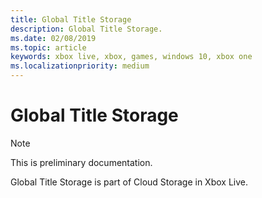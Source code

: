 ```yaml
---
title: Global Title Storage
description: Global Title Storage.
ms.date: 02/08/2019
ms.topic: article
keywords: xbox live, xbox, games, windows 10, xbox one
ms.localizationpriority: medium
---
```


# Global Title Storage

> [!NOTE]
> This is preliminary documentation.

Global Title Storage is part of Cloud Storage in Xbox Live.
